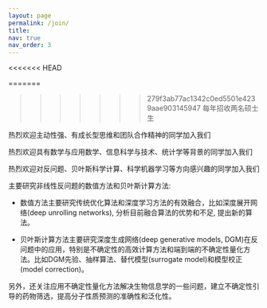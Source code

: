 ```yaml
---
layout: page
permalink: /join/
title:
nav: true
nav_order: 3
---
```

<<<<<<< HEAD

=======
>>>>>>> 279f3ab77ac1342c0ed5501e4239aae903145947
每年招收两名硕士生

热烈欢迎主动性强、有成长型思维和团队合作精神的同学加入我们

热烈欢迎具有数学与应用数学、信息科学与技术、统计学等背景的同学加入我们

热烈欢迎对反问题、贝叶斯科学计算、科学机器学习等方向感兴趣的同学加入我们

主要研究非线性反问题的数值方法和贝叶斯计算方法:

- 数值方法主要研究传统优化算法和深度学习方法的有效融合，比如深度展开网络(deep unrolling networks), 分析目前融合算法的优势和不足, 提出新的算法。

- 贝叶斯计算方法主要研究深度生成网络(deep generative models, DGM)在反问题中的应用，特别是不确定性的高效计算方法和端到端的不确定性量化方法。比如DGM先验、抽样算法、替代模型(surrogate model)和模型校正(model correction)。

另外，还关注应用不确定性量化方法解决生物信息学的一些问题，建立不确定性引导的药物筛选，提高分子性质预测的准确性和泛化性。
